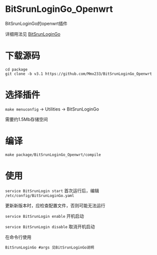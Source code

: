 # BitSrunLoginGo_Openwrt
BitSrunLoginGo的openwrt插件

详细用法见 [BitSrunLoginGo](https://github.com/Mmx233/BitSrunLoginGo)

# 下载源码
```shell
cd package
git clone -b v3.1 https://github.com/Mmx233/BitSrunLoginGo_Openwrt
```

# 选择插件
`make menuconfig` -> Utilities -> BitSrunLoginGo

需要约1.5Mb存储空间

# 编译
```shell
make package/BitSrunLoginGo_Openwrt/compile
```

# 使用
`service BitSrunLogin start` 首次运行后，编辑 `/etc/config/BitSrunLoginGo.yaml`

更新新版本时，应检查配置文件，否则可能无法运行

`service BitSrunLogin enable` 开机启动

`service BitSrunLogin disable` 取消开机启动

在命令行使用

```shell
BitSrunLoginGo #args 见BitSrunLoginGo说明
```